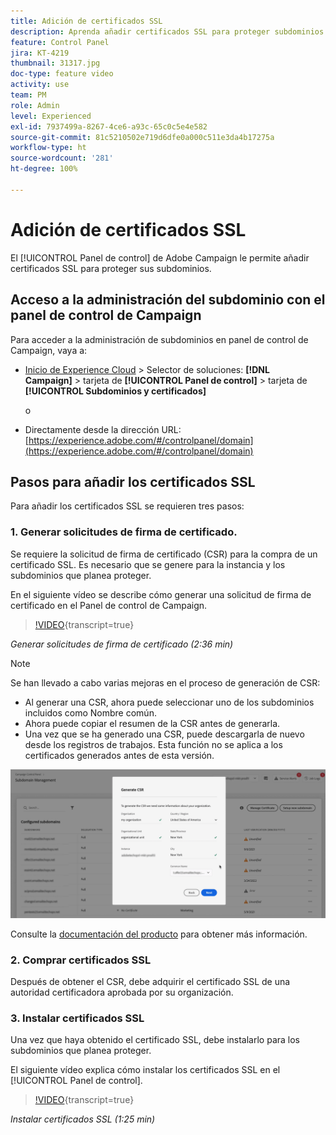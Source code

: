 ```yaml
---
title: Adición de certificados SSL
description: Aprenda añadir certificados SSL para proteger subdominios.
feature: Control Panel
jira: KT-4219
thumbnail: 31317.jpg
doc-type: feature video
activity: use
team: PM
role: Admin
level: Experienced
exl-id: 7937499a-8267-4ce6-a93c-65c0c5e4e582
source-git-commit: 81c5210502e719d6dfe0a000c511e3da4b17275a
workflow-type: ht
source-wordcount: '281'
ht-degree: 100%

---
```


# Adición de certificados SSL

El [!UICONTROL Panel de control] de Adobe Campaign le permite añadir certificados SSL para proteger sus subdominios.

## Acceso a la administración del subdominio con el panel de control de Campaign

Para acceder a la administración de subdominios en panel de control de Campaign, vaya a:

* [Inicio de Experience Cloud](https://experience.adobe.com/#/home) > Selector de soluciones: **[!DNL Campaign]** > tarjeta de **[!UICONTROL Panel de control]** > tarjeta de **[!UICONTROL Subdominios y certificados]**

  o
* Directamente desde la dirección URL: [https://experience.adobe.com/#/controlpanel/domain](https://experience.adobe.com/#/controlpanel/domain)

## Pasos para añadir los certificados SSL

Para añadir los certificados SSL se requieren tres pasos:

### 1. Generar solicitudes de firma de certificado.

Se requiere la solicitud de firma de certificado (CSR) para la compra de un certificado SSL. Es necesario que se genere para la instancia y los subdominios que planea proteger.

En el siguiente vídeo se describe cómo generar una solicitud de firma de certificado en el Panel de control de Campaign.

>[!VIDEO](https://video.tv.adobe.com/v/31317?learn=on){transcript=true}

*Generar solicitudes de firma de certificado (2:36 min)*

>[!NOTE]
>
>Se han llevado a cabo varias mejoras en el proceso de generación de CSR:
>
>* Al generar una CSR, ahora puede seleccionar uno de los subdominios incluidos como Nombre común.
>* Ahora puede copiar el resumen de la CSR antes de generarla.
>* Una vez que se ha generado una CSR, puede descargarla de nuevo desde los registros de trabajos. Esta función no se aplica a los certificados generados antes de esta versión.
>
>![Descargar CSR](/help/assets/download-csr.gif)
>
>Consulte la [documentación del producto](https://experienceleague.adobe.com/docs/control-panel/using/subdomains-and-certificates/renew-ssl/renewing-subdomain-certificate.html?lang=es) para obtener más información.
>

### 2. Comprar certificados SSL

Después de obtener el CSR, debe adquirir el certificado SSL de una autoridad certificadora aprobada por su organización.

### 3. Instalar certificados SSL

Una vez que haya obtenido el certificado SSL, debe instalarlo para los subdominios que planea proteger.

El siguiente vídeo explica cómo instalar los certificados SSL en el [!UICONTROL Panel de control].

>[!VIDEO](https://video.tv.adobe.com/v/31166?learn=on){transcript=true}

*Instalar certificados SSL (1:25 min)*


